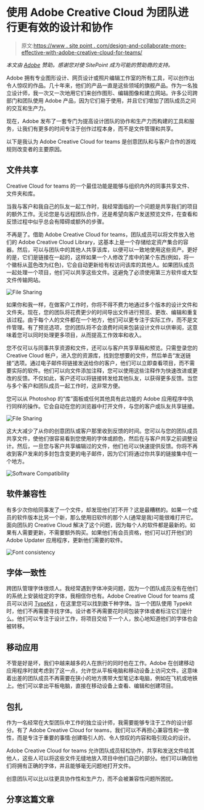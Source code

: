 # 使用 Adobe Creative Cloud 为团队进行更有效的设计和协作

> 原文:[https://www . site point . com/design-and-collaborate-more-effective-with-adobe-creative-cloud-for-teams/](https://www.sitepoint.com/design-and-collaborate-more-effectively-with-adobe-creative-cloud-for-teams/)

*本文由 [Adobe](https://www.adobe.com/creativecloud/business/teams/creative-pros.html) 赞助。感谢您对使 SitePoint 成为可能的赞助商的支持。*

Adobe 拥有专业图形设计、网页设计或照片编辑工作室的所有工具，可以创作出令人惊叹的作品。几十年来，他们的产品一直是这些领域的旗舰产品。作为一名独立设计师，我一次又一次地用它们来创作图形、编辑图像和建立网站。许多公司跨部门和团队使用 Adobe 产品，因为它们易于使用，并且它们增加了团队成员之间的交互和生产力。

现在，Adobe 发布了一套专门为提高设计团队的协作和生产力而构建的工具和服务，让我们有更多的时间专注于创作过程本身，而不是文件管理和共享。

以下是我认为 Adobe Creative Cloud for teams 是创意团队和与客户合作的游戏规则改变者的主要原因。

## 文件共享

Creative Cloud for teams 的一个最佳功能是能够与组织内外的同事共享文件、文件夹和库。

当我与客户和我自己的队友一起工作时，我经常面临的一个问题是共享我们的项目的额外工作。无论您是与远程团队合作，还是希望向客户发送预览文件，在查看和反馈过程中似乎总会有障碍或额外的步骤。

不再是了。借助 Adobe Creative Cloud for teams，团队成员可以将文件放入他们的 Adobe Creative Cloud Library，这基本上是一个存储给定资产集合的容器。然后，可以与团队中的其他人共享该库，以便可以一致地使用这些资产。更好的是，它们是链接在一起的，这样如果一个人修改了库中的某个东西(例如，将一个徽标从蓝色改为红色)，它会自动更新给有权访问该库的其他人。如果团队成员一起处理一个项目，他们可以共享这些文件。这避免了必须使用第三方软件或大型文件传输网站。

![File Sharing](../Images/6bb683e9abaabc12667ccff50c1ab885.png)

如果你和我一样，在做客户工作时，你将不得不费力地通过多个版本的设计文件和文件夹。现在，您的团队将花费更少的时间导出文件进行预览、更改、编辑和重复该过程。由于每个人的文件都在一个地方，他们可以更专注于实际工作，而不是文件管理。有了预览选项，您的团队将不会浪费时间来包装设计文件以供审阅，这意味着您可以同时处理更多项目，从而提高工作效率和收入。

您不仅可以与同事共享资源和文件，还可以与客户共享草稿和预览。只需登录您的 Creative Cloud 帐户，进入您的资源库，找到您想要的文件，然后单击“发送链接”选项。通过电子邮件将链接发送给你的客户，他们可以立即查看项目，而不需要实际的软件。他们可以向文件添加注释，您可以使用这些注释作为快速改进或更改的反馈。不仅如此，客户还可以将链接转发给其他队友，以获得更多反馈。当您与多个客户和团队成员一起工作时，这非常方便。

您可以从 Photoshop 的“库”面板或任何其他具有此功能的 Adobe 应用程序中执行同样的操作。它会自动在您的浏览器中打开文件，与您的客户或队友共享链接。

![File Sharing](../Images/44950e498fd32bd8755fadab6d1809e6.png)

这大大减少了从你的创意团队或客户那里收到反馈的时间。您可以与您的团队成员共享文件，使他们很容易看到您使用的字体或颜色，然后在与客户共享之前调整设计。然后，一旦您与客户共享编辑过的文件，他们也可以快速提供反馈。你将不再收到客户发来的多封包含变更的电子邮件，因为它们将通过你共享的链接集中在一个地方。

![Software Compatibility](../Images/f52dfc8e06cb67a2613d1d198c5e0533.png)

## 软件兼容性

有多少次你给同事发了一个文件，却发现他们打不开？这是最糟糕的。如果一个成员的软件版本比另一个新，那么使用旧软件的那个人(通常是我)可能很难打开它。面向团队的 Creative Cloud 解决了这个问题，因为每个人的软件都是最新的。如果有人需要更新，不需要额外购买。如果他们有会员资格，他们可以打开他们的 Adobe Updater 应用程序，更新他们需要的软件。

![Font consistency](../Images/8114ed525b4c3ccfc861069f23fd0d70.png)

## 字体一致性

跨团队管理字体很烦人。我经常遇到字体冲突问题，因为一个团队成员没有在他们的系统上安装给定的字体，我相信你也有。Adobe Creative Cloud for teams 成员可以访问 [TypeKit](https://typekit.com/) ，在这里您可以找到数千种字体。当一个团队使用 Typekit 时，他们不再需要寻找字体。设计者不再需要花时间包装字体或者标注它们是什么。他们可以专注于设计工作，将项目交给下一个人，放心地知道他们的字体也会被转移。

## 移动应用

不管是好是坏，我们中越来越多的人在旅行的同时也在工作。Adobe 在创建移动应用程序时就考虑到了这一点，允许您从平板电脑和移动设备上访问文件。这意味着出差的团队成员不再需要在狭小的地方携带大型笔记本电脑，例如在飞机或地铁上。他们可以拿出平板电脑，直接在移动设备上查看、编辑和创建项目。

## 包扎

作为一名经常在大型团队中工作的独立设计师，我需要能够专注于工作的设计部分。有了 Adobe Creative Cloud for teams，我们可以不再担心兼容性和一致性，而是专注于重要的事情:创建吸引人的、令人惊叹的内容和吸引观众的设计。

Adobe Creative Cloud for teams 允许团队成员轻松协作，共享和发送文件给其他人，这些人可以将这些文件无缝地放入项目中他们自己的部分。他们可以确信他们将拥有正确的字体，并且能够毫无问题地打开文件。

创意团队可以比以往更具协作性和生产力，而不会被兼容性问题所困扰。

## 分享这篇文章